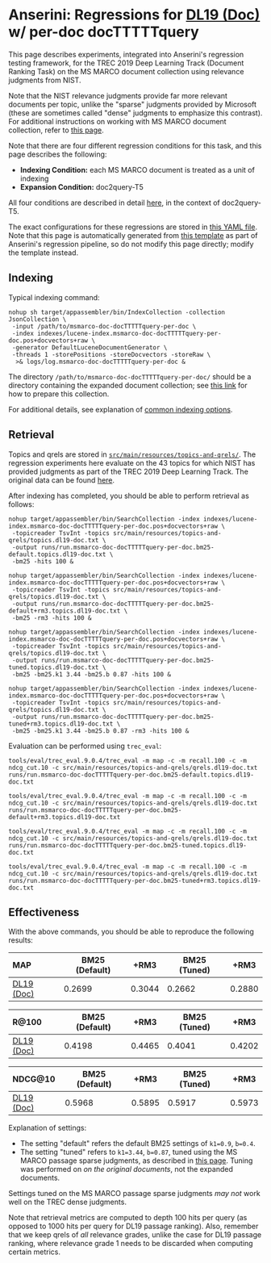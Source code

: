 # Anserini: Regressions for [DL19 (Doc)](https://trec.nist.gov/data/deep2019.html) w/ per-doc docTTTTTquery

This page describes experiments, integrated into Anserini's regression testing framework, for the TREC 2019 Deep Learning Track (Document Ranking Task) on the MS MARCO document collection using relevance judgments from NIST.

Note that the NIST relevance judgments provide far more relevant documents per topic, unlike the "sparse" judgments provided by Microsoft (these are sometimes called "dense" judgments to emphasize this contrast).
For additional instructions on working with MS MARCO document collection, refer to [this page](experiments-msmarco-doc.md).

Note that there are four different regression conditions for this task, and this page describes the following:

+ **Indexing Condition:** each MS MARCO document is treated as a unit of indexing
+ **Expansion Condition:** doc2query-T5

All four conditions are described in detail [here](https://github.com/castorini/docTTTTTquery#reproducing-ms-marco-document-ranking-results-with-anserini), in the context of doc2query-T5.

The exact configurations for these regressions are stored in [this YAML file](../src/main/resources/regression/dl19-doc-docTTTTTquery-per-doc.yaml).
Note that this page is automatically generated from [this template](../src/main/resources/docgen/templates/dl19-doc-docTTTTTquery-per-doc.template) as part of Anserini's regression pipeline, so do not modify this page directly; modify the template instead.

## Indexing

Typical indexing command:

```
nohup sh target/appassembler/bin/IndexCollection -collection JsonCollection \
 -input /path/to/msmarco-doc-docTTTTTquery-per-doc \
 -index indexes/lucene-index.msmarco-doc-docTTTTTquery-per-doc.pos+docvectors+raw \
 -generator DefaultLuceneDocumentGenerator \
 -threads 1 -storePositions -storeDocvectors -storeRaw \
  >& logs/log.msmarco-doc-docTTTTTquery-per-doc &
```

The directory `/path/to/msmarco-doc-docTTTTTquery-per-doc/` should be a directory containing the expanded document collection; see [this link](https://github.com/castorini/docTTTTTquery#reproducing-ms-marco-document-ranking-results-with-anserini) for how to prepare this collection.

For additional details, see explanation of [common indexing options](common-indexing-options.md).

## Retrieval

Topics and qrels are stored in [`src/main/resources/topics-and-qrels/`](../src/main/resources/topics-and-qrels/).
The regression experiments here evaluate on the 43 topics for which NIST has provided judgments as part of the TREC 2019 Deep Learning Track.
The original data can be found [here](https://trec.nist.gov/data/deep2019.html).

After indexing has completed, you should be able to perform retrieval as follows:

```
nohup target/appassembler/bin/SearchCollection -index indexes/lucene-index.msmarco-doc-docTTTTTquery-per-doc.pos+docvectors+raw \
 -topicreader TsvInt -topics src/main/resources/topics-and-qrels/topics.dl19-doc.txt \
 -output runs/run.msmarco-doc-docTTTTTquery-per-doc.bm25-default.topics.dl19-doc.txt \
 -bm25 -hits 100 &

nohup target/appassembler/bin/SearchCollection -index indexes/lucene-index.msmarco-doc-docTTTTTquery-per-doc.pos+docvectors+raw \
 -topicreader TsvInt -topics src/main/resources/topics-and-qrels/topics.dl19-doc.txt \
 -output runs/run.msmarco-doc-docTTTTTquery-per-doc.bm25-default+rm3.topics.dl19-doc.txt \
 -bm25 -rm3 -hits 100 &

nohup target/appassembler/bin/SearchCollection -index indexes/lucene-index.msmarco-doc-docTTTTTquery-per-doc.pos+docvectors+raw \
 -topicreader TsvInt -topics src/main/resources/topics-and-qrels/topics.dl19-doc.txt \
 -output runs/run.msmarco-doc-docTTTTTquery-per-doc.bm25-tuned.topics.dl19-doc.txt \
 -bm25 -bm25.k1 3.44 -bm25.b 0.87 -hits 100 &

nohup target/appassembler/bin/SearchCollection -index indexes/lucene-index.msmarco-doc-docTTTTTquery-per-doc.pos+docvectors+raw \
 -topicreader TsvInt -topics src/main/resources/topics-and-qrels/topics.dl19-doc.txt \
 -output runs/run.msmarco-doc-docTTTTTquery-per-doc.bm25-tuned+rm3.topics.dl19-doc.txt \
 -bm25 -bm25.k1 3.44 -bm25.b 0.87 -rm3 -hits 100 &
```

Evaluation can be performed using `trec_eval`:

```
tools/eval/trec_eval.9.0.4/trec_eval -m map -c -m recall.100 -c -m ndcg_cut.10 -c src/main/resources/topics-and-qrels/qrels.dl19-doc.txt runs/run.msmarco-doc-docTTTTTquery-per-doc.bm25-default.topics.dl19-doc.txt

tools/eval/trec_eval.9.0.4/trec_eval -m map -c -m recall.100 -c -m ndcg_cut.10 -c src/main/resources/topics-and-qrels/qrels.dl19-doc.txt runs/run.msmarco-doc-docTTTTTquery-per-doc.bm25-default+rm3.topics.dl19-doc.txt

tools/eval/trec_eval.9.0.4/trec_eval -m map -c -m recall.100 -c -m ndcg_cut.10 -c src/main/resources/topics-and-qrels/qrels.dl19-doc.txt runs/run.msmarco-doc-docTTTTTquery-per-doc.bm25-tuned.topics.dl19-doc.txt

tools/eval/trec_eval.9.0.4/trec_eval -m map -c -m recall.100 -c -m ndcg_cut.10 -c src/main/resources/topics-and-qrels/qrels.dl19-doc.txt runs/run.msmarco-doc-docTTTTTquery-per-doc.bm25-tuned+rm3.topics.dl19-doc.txt
```

## Effectiveness

With the above commands, you should be able to reproduce the following results:

MAP                                     | BM25 (Default)| +RM3      | BM25 (Tuned)| +RM3      |
:---------------------------------------|-----------|-----------|-----------|-----------|
[DL19 (Doc)](https://trec.nist.gov/data/deep2019.html)| 0.2699    | 0.3044    | 0.2662    | 0.2880    |


R@100                                   | BM25 (Default)| +RM3      | BM25 (Tuned)| +RM3      |
:---------------------------------------|-----------|-----------|-----------|-----------|
[DL19 (Doc)](https://trec.nist.gov/data/deep2019.html)| 0.4198    | 0.4465    | 0.4041    | 0.4202    |


NDCG@10                                 | BM25 (Default)| +RM3      | BM25 (Tuned)| +RM3      |
:---------------------------------------|-----------|-----------|-----------|-----------|
[DL19 (Doc)](https://trec.nist.gov/data/deep2019.html)| 0.5968    | 0.5895    | 0.5917    | 0.5973    |

Explanation of settings:

+ The setting "default" refers the default BM25 settings of `k1=0.9`, `b=0.4`.
+ The setting "tuned" refers to `k1=3.44`, `b=0.87`, tuned using the MS MARCO passage sparse judgments, as described in [this page](experiments-msmarco-doc.md). Tuning was performed on _on the original documents_, not the expanded documents.

Settings tuned on the MS MARCO passage sparse judgments _may not_ work well on the TREC dense judgments.

Note that retrieval metrics are computed to depth 100 hits per query (as opposed to 1000 hits per query for DL19 passage ranking).
Also, remember that we keep qrels of _all_ relevance grades, unlike the case for DL19 passage ranking, where relevance grade 1 needs to be discarded when computing certain metrics.

